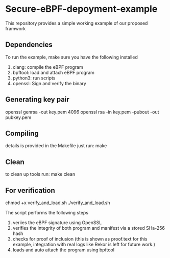 # Secure-eBPF-depoyment-example
This repository provides a simple working example of our proposed framwork

## Dependencies
To run the example, make sure you have the following installed
1. clang: compile the eBPF program 
2. bpftool: load and attach eBPF program
3. python3: run scripts
4. openssl: Sign and verify the binary  

## Generating key pair
openssl genrsa -out key.pem 4096
openssl rsa -in key.pem -pubout -out pubkey.pem

## Compiling
details is provided in the Makefile just run:
make

## Clean
to clean up tools run:
make clean

## For verification 

chmod +x verify_and_load.sh
./verify_and_load.sh

The script performs the following steps
1. veriies the eBPF signature using OpenSSL
2. verifies the integrity of both program and manifest via a stored SHa-256 hash
3. checks for proof of inclusion (this is shown as proof.text for this example, integration with real logs like Rekor is left for future work.)
4. loads and auto attach the program using bpftool
